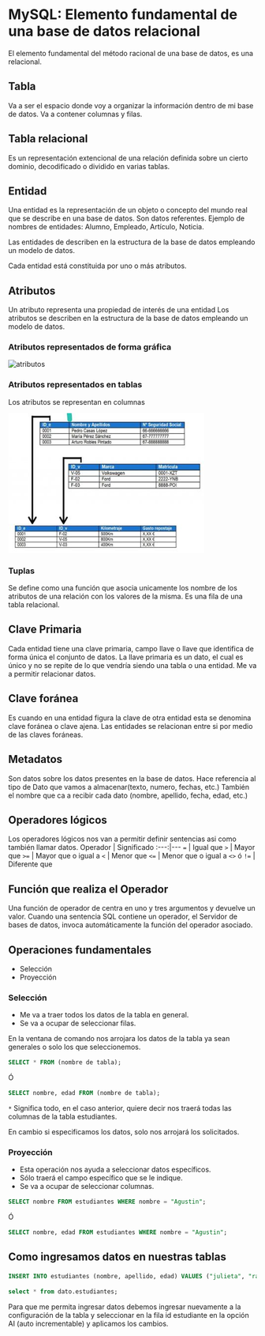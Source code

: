 # MySQL: Elemento fundamental de una base de datos relacional
El elemento fundamental del método racional de una base de datos, es una relacional.

## Tabla 
Va a ser el espacio donde voy a organizar la información dentro de mi base de datos.
Va a contener columnas y filas.

## Tabla relacional
Es un representación extencional de una relación definida sobre un cierto dominio, decodificado o dividido en varias tablas.

## Entidad 
Una entidad es la representación de un objeto o concepto del mundo real que se describe en una base de datos. Son datos referentes.
Ejemplo de nombres de entidades: Alumno, Empleado, Artículo, Noticia.

Las entidades de describen en la estructura de la base de datos empleando un modelo de datos.

Cada entidad está constituida por uno o más atributos.

## Atributos
Un atributo representa una propiedad de interés de una entidad
Los atributos se describen en la estructura de la base de datos empleando un modelo de datos.

### Atributos representados de forma gráfica
![atributos](./img/repesentaci%C3%B3n_grafica_atributos.jpg)

### Atributos representados en tablas

Los atributos se representan en columnas

![atributos en tablas](./img/representacion_tablas_atributos.jpg)

### Tuplas
Se define como una función que asocia unicamente los nombre de los atributos de una relación con los valores de la misma.
Es una fila de una tabla relacional.

## Clave Primaria 
Cada entidad tiene una clave primaria, campo llave o llave que identifica de forma única el conjunto de datos.
La llave primaria es un dato, el cual es único y no se repite de lo que vendría siendo una tabla o una entidad.
Me va a permitir relacionar datos.

## Clave foránea
Es cuando en una entidad figura la clave de otra entidad esta se denomina clave foránea o clave ajena.
Las entidades se relacionan entre si por medio de las claves foráneas.

## Metadatos
Son datos sobre los datos presentes en la base de datos.
Hace referencia al tipo de Dato que vamos a almacenar(texto, numero, fechas, etc.)
También el nombre que ca a recibir cada dato (nombre, apellido, fecha, edad, etc.)

## Operadores lógicos
Los operadores lógicos nos van a permitir definir sentencias asi como también llamar datos.
Operador  |  Significado
:---:|---
`=` | Igual que
`>` | Mayor que
`>=` | Mayor que o igual a
`<` | Menor que 
`<=` | Menor que o igual a
`<>` ó `!=` | Diferente que

## Función que realiza el Operador
Una función de operador de centra en uno y tres argumentos y devuelve un valor.
Cuando una sentencia SQL contiene un operador, el Servidor de bases de datos, invoca automáticamente la función del operador asociado.

## Operaciones fundamentales
- Selección
- Proyección
### Selección
- Me va a traer todos los datos de la tabla en general.
- Se va a ocupar de seleccionar filas.

En la ventana de comando nos arrojara los datos de la tabla ya sean generales o solo los que seleccionemos.

```sql
SELECT * FROM (nombre de tabla);
```
Ó
```sql
SELECT nombre, edad FROM (nombre de tabla);
```
`*` Significa todo, en el caso anterior, quiere decir nos traerá todas las columnas de la tabla estudiantes.

En cambio si especificamos los datos, solo nos arrojará los solicitados.

### Proyección
- Esta operación nos ayuda a seleccionar datos específicos.
- Sólo traerá el campo específico que se le indique.
- Se va a ocupar de seleccionar columnas.

```sql
SELECT nombre FROM estudiantes WHERE nombre = "Agustin";
```
Ó
```sql
SELECT nombre, edad FROM estudiantes WHERE nombre = "Agustin";
```

## Como ingresamos datos en nuestras tablas

```sql
INSERT INTO estudiantes (nombre, apellido, edad) VALUES ("julieta", "ramirez", 19);
```

```sql
select * from dato.estudiantes;
```
Para que me permita ingresar datos debemos ingresar nuevamente a la configuración de la tabla y seleccionar en la fila id estudiante en la opción AI (auto incrementable) y aplicamos los cambios.